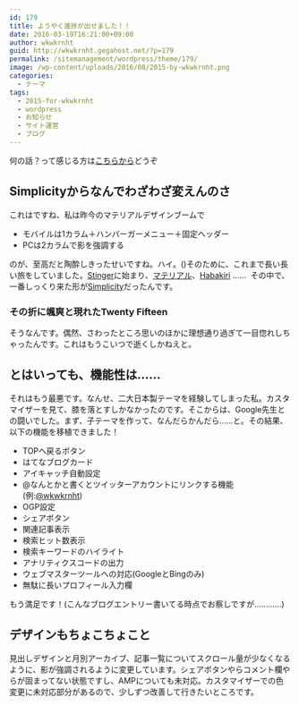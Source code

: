 ```yaml
---
id: 179
title: ようやく進捗が出せました！！
date: 2016-03-19T16:21:00+09:00
author: wkwkrnht
guid: http://wkwkrnht.gegahost.net/?p=179
permalink: /sitemanagement/wordpress/theme/179/
image: /wp-content/uploads/2016/08/2015-by-wkwkrnht.png
categories:
  - テーマ
tags:
  - 2015-for-wkwkrnht
  - wordpress
  - お知らせ
  - サイト運営
  - ブログ
---
```

何の話？って感じる方は<a href="http://wkwkrnht.gegahost.net/sitemanagement/140" target="_blank" rel="noopener">こちらから</a>どうぞ

## Simplicityからなんでわざわざ変えんのさ

これはですね、私は昨今のマテリアルデザインブームで

  * モバイルは1カラム＋ハンバーガーメニュー＋固定ヘッダー
  * PCは2カラムで影を強調する

のが、至高だと陶酔しきったせいですね。ハイ。()そのために、これまで長い長い旅をしていました。<a href="http://wp-fun.com/" target="_blank" rel="noopener">Stinger</a>に始まり、<a href="http://wp-material.net/" target="_blank" rel="noopener">マテリアル</a>、<a href="http://habakiri.2inc.org/" target="_blank" rel="noopener">Habakiri</a> ……  その中で、一番しっくり来た形が<a href="http://wp-simplicity.com/" target="_blank" rel="noopener">Simplicity</a>だったんです。

### その折に颯爽と現れたTwenty Fifteen

そうなんです。偶然、さわったところ思いのほかに理想通り過ぎて一目惚れしちゃったんです。これはもうこいつで逝くしかねえと。

## とはいっても、機能性は……

それはもう最悪です。なんせ、二大日本製テーマを経験してしまった私。カスタマイザーを見て、膝を落とすしかなかったのです。そこからは、Google先生との闘いでした。まず、子テーマを作って、なんだらかんだら……と。その結果、以下の機能を移植できました！

  * TOPへ戻るボタン
  * はてなブログカード
  * アイキャッチ自動設定
  * @なんとかと書くとツイッターアカウントにリンクする機能(例:<a href="http://twitter.com/wkwkrnht" target="_blank" rel="noopener nofollow">@wkwkrnht</a>)
  * OGP設定
  * シェアボタン
  * 関連記事表示
  * 検索ヒット数表示
  * 検索キーワードのハイライト
  * アナリティクスコードの出力
  * ウェブマスターツールへの対応(GoogleとBingのみ)
  * 無駄に長いプロフィール入力欄

もう満足です！(こんなブログエントリー書いてる時点でお察しですが…………)

## デザインもちょこちょこと

見出しデザインと月別アーカイブ、記事一覧についてスクロール量が少なくなるように、影が強調されるように変更しています。シェアボタンやらコメント欄やらが固まってない状態ですし、AMPについても未対応。カスタマイザーでの色変更に未対応部分があるので、少しずつ改善して行きたいところです。